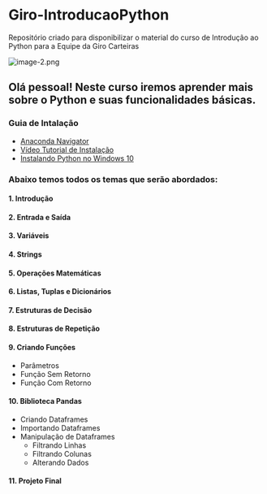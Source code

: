 # Giro-IntroducaoPython
Repositório criado para disponibilizar o material do curso de Introdução ao Python para a Equipe da Giro Carteiras

![image-2.png](attachment:image-2.png)
## Olá pessoal! Neste curso iremos aprender mais sobre o Python e suas funcionalidades básicas.

### Guia de Intalação
   * [Anaconda Navigator](https://www.anaconda.com/products/individual)
   * [Vídeo Tutorial de Instalação](https://www.youtube.com/watch?v=BP4D-yaxw6E&ab_channel=FabioRuicci)
   * [Instalando Python no Windows 10](https://www.youtube.com/watch?v=pDBnCDuL-dc)

### Abaixo temos todos os temas que serão abordados:
#### 1. Introdução
#### 2. Entrada e Saída
#### 3. Variáveis
#### 4. Strings
#### 5. Operações Matemáticas
#### 6. Listas, Tuplas e Dicionários
#### 7. Estruturas de Decisão
#### 8. Estruturas de Repetição
#### 9. Criando Funções
   * Parâmetros
   * Função Sem Retorno
   * Função Com Retorno
   
#### 10. Biblioteca Pandas
   * Criando Dataframes
   * Importando Dataframes
   * Manipulação de Dataframes
        * Filtrando Linhas
        * Filtrando Colunas
        * Alterando Dados
        
#### 11. Projeto Final
